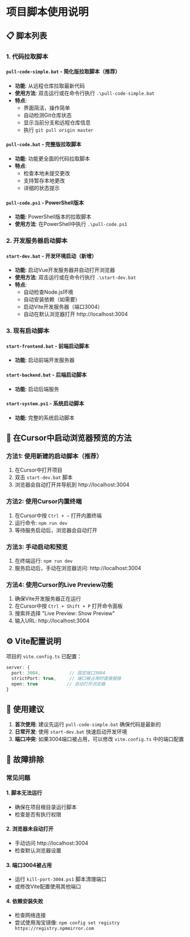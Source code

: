 # 项目脚本使用说明

## 📋 脚本列表

### 1. 代码拉取脚本

#### `pull-code-simple.bat` - 简化版拉取脚本（推荐）
- **功能**: 从远程仓库拉取最新代码
- **使用方法**: 双击运行或在命令行执行 `.\pull-code-simple.bat`
- **特点**: 
  - 界面简洁，操作简单
  - 自动检测Git仓库状态
  - 显示当前分支和远程仓库信息
  - 执行 `git pull origin master`

#### `pull-code.bat` - 完整版拉取脚本
- **功能**: 功能更全面的代码拉取脚本
- **特点**:
  - 检查本地未提交更改
  - 支持暂存本地更改
  - 详细的状态提示

#### `pull-code.ps1` - PowerShell版本
- **功能**: PowerShell版本的拉取脚本
- **使用方法**: 在PowerShell中执行 `.\pull-code.ps1`

### 2. 开发服务器启动脚本

#### `start-dev.bat` - 开发环境启动（新增）
- **功能**: 启动Vue开发服务器并自动打开浏览器
- **使用方法**: 双击运行或在命令行执行 `.\start-dev.bat`
- **特点**:
  - 自动检查Node.js环境
  - 自动安装依赖（如需要）
  - 启动Vite开发服务器（端口3004）
  - 自动在默认浏览器打开 http://localhost:3004

### 3. 现有启动脚本

#### `start-frontend.bat` - 前端启动脚本
- **功能**: 启动前端开发服务器

#### `start-backend.bat` - 后端启动脚本  
- **功能**: 启动后端服务

#### `start-system.ps1` - 系统启动脚本
- **功能**: 完整的系统启动脚本

## 🚀 在Cursor中启动浏览器预览的方法

### 方法1: 使用新建的启动脚本（推荐）
1. 在Cursor中打开项目
2. 双击 `start-dev.bat` 脚本
3. 浏览器会自动打开并导航到 http://localhost:3004

### 方法2: 使用Cursor内置终端
1. 在Cursor中按 `Ctrl + ~` 打开内置终端
2. 运行命令: `npm run dev`
3. 等待服务启动后，浏览器会自动打开

### 方法3: 手动启动和预览
1. 在终端运行: `npm run dev`
2. 服务启动后，手动在浏览器访问: http://localhost:3004

### 方法4: 使用Cursor的Live Preview功能
1. 确保Vite开发服务器正在运行
2. 在Cursor中按 `Ctrl + Shift + P` 打开命令面板
3. 搜索并选择 "Live Preview: Show Preview"
4. 输入URL: http://localhost:3004

## ⚙️ Vite配置说明

项目的 `vite.config.ts` 已配置：
```typescript
server: {
  port: 3004,           // 固定端口3004
  strictPort: true,     // 端口被占用时直接报错
  open: true           // 自动打开浏览器
}
```

## 📝 使用建议

1. **首次使用**: 建议先运行 `pull-code-simple.bat` 确保代码是最新的
2. **日常开发**: 使用 `start-dev.bat` 快速启动开发环境
3. **端口冲突**: 如果3004端口被占用，可以修改 `vite.config.ts` 中的端口配置

## 🔧 故障排除

### 常见问题

#### 1. 脚本无法运行
- 确保在项目根目录运行脚本
- 检查是否有执行权限

#### 2. 浏览器未自动打开
- 手动访问 http://localhost:3004
- 检查默认浏览器设置

#### 3. 端口3004被占用
- 运行 `kill-port-3004.ps1` 脚本清理端口
- 或修改Vite配置使用其他端口

#### 4. 依赖安装失败
- 检查网络连接
- 尝试使用淘宝镜像: `npm config set registry https://registry.npmmirror.com` 
